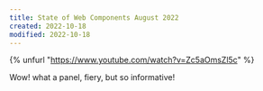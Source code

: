 ```yaml
---
title: State of Web Components August 2022
created: 2022-10-18
modified: 2022-10-18
---
```


{% unfurl "https://www.youtube.com/watch?v=Zc5aOmsZl5c" %}

Wow! what a panel, fiery, but so informative!